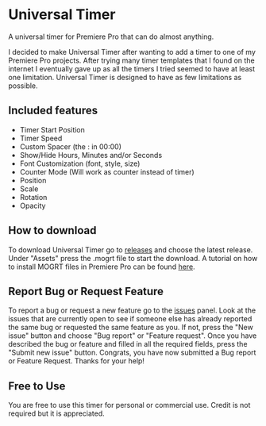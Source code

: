 # Universal Timer
A universal timer for Premiere Pro that can do almost anything.

I decided to make Universal Timer after wanting to add a timer to one of my Premiere Pro projects. After trying many timer templates that I found on the internet I eventually gave up as all the timers I tried seemed to have at least one limitation. Universal Timer is designed to have as few limitations as possible.

## Included features
- Timer Start Position
- Timer Speed
- Custom Spacer (the : in 00:00)
- Show/Hide Hours, Minutes and/or Seconds
- Font Customization (font, style, size)
- Counter Mode (Will work as counter instead of timer)
- Position
- Scale
- Rotation
- Opacity

## How to download
To download Universal Timer go to [releases](https://github.com/Alex25820/Universal-Timer/releases) and choose the latest release. Under "Assets" press the .mogrt file to start the download. A tutorial on how to install MOGRT files in Premiere Pro can be found [here](https://youtu.be/ykNAVcV0FNg).

## Report Bug or Request Feature
To report a bug or request a new feature go to the [issues](https://github.com/Alex25820/Universal-Timer/issues) panel. Look at the issues that are currently open to see if someone else has already reported the same bug or requested the same feature as you. If not, press the "New issue" button and choose "Bug report" or "Feature request". Once you have described the bug or feature and filled in all the required fields, press the "Submit new issue" button. Congrats, you have now submitted a Bug report or Feature Request. Thanks for your help!

## Free to Use
You are free to use this timer for personal or commercial use. Credit is not required but it is appreciated.
